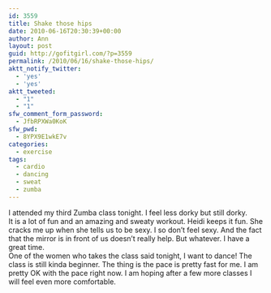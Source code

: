 ```yaml
---
id: 3559
title: Shake those hips
date: 2010-06-16T20:30:39+00:00
author: Ann
layout: post
guid: http://gofitgirl.com/?p=3559
permalink: /2010/06/16/shake-those-hips/
aktt_notify_twitter:
  - 'yes'
  - 'yes'
aktt_tweeted:
  - "1"
  - "1"
sfw_comment_form_password:
  - JfbRPXWa0KoK
sfw_pwd:
  - 8YPX9E1wkE7v
categories:
  - exercise
tags:
  - cardio
  - dancing
  - sweat
  - zumba
---
```

I attended my third Zumba class tonight. I feel less dorky but still dorky.  
It is a lot of fun and an amazing and sweaty workout. Heidi keeps it fun. She cracks me up when she tells us to be sexy. I so don&#8217;t feel sexy. And the fact that the mirror is in front of us doesn&#8217;t really help. But whatever. I have a great time.  
One of the women who takes the class said tonight, I want to dance! The class is still kinda beginner. The thing is the pace is pretty fast for me. I am pretty OK with the pace right now. I am hoping after a few more classes I will feel even more comfortable.